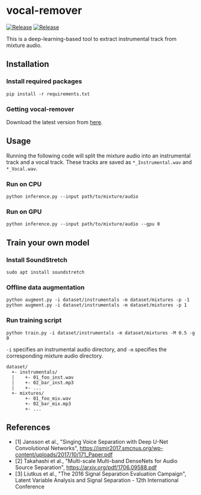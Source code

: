 # vocal-remover

[![Release](https://img.shields.io/github/release/tsurumeso/vocal-remover.svg)](https://github.com/tsurumeso/vocal-remover/releases/latest)
[![Release](https://img.shields.io/github/downloads/tsurumeso/vocal-remover/total.svg)](https://github.com/tsurumeso/vocal-remover/releases)

This is a deep-learning-based tool to extract instrumental track from mixture audio.

## Installation

### Install required packages
```
pip install -r requirements.txt
```

### Getting vocal-remover
Download the latest version from [here](https://github.com/tsurumeso/vocal-remover/releases).

## Usage
Running the following code will split the mixture audio into an instrumental track and a vocal track. These tracks are saved as `*_Instrumental.wav` and `*_Vocal.wav`.

### Run on CPU
```
python inference.py --input path/to/mixture/audio
```

### Run on GPU
```
python inference.py --input path/to/mixture/audio --gpu 0
```

## Train your own model

### Install SoundStretch
```
sudo apt install soundstretch
```

### Offline data augmentation
```
python augment.py -i dataset/instrumentals -m dataset/mixtures -p -1
python augment.py -i dataset/instrumentals -m dataset/mixtures -p 1
```

### Run training script
```
python train.py -i dataset/instrumentals -m dataset/mixtures -M 0.5 -g 0
```

`-i` specifies an instrumental audio directory, and `-m` specifies the corresponding mixture audio directory.

```
dataset/
  +- instrumentals/
  |    +- 01_foo_inst.wav
  |    +- 02_bar_inst.mp3
  |    +- ...
  +- mixtures/
       +- 01_foo_mix.wav
       +- 02_bar_mix.mp3
       +- ...
```

## References
- [1] Jansson et al., "Singing Voice Separation with Deep U-Net Convolutional Networks", https://ismir2017.smcnus.org/wp-content/uploads/2017/10/171_Paper.pdf
- [2] Takahashi et al., "Multi-scale Multi-band DenseNets for Audio Source Separation", https://arxiv.org/pdf/1706.09588.pdf
- [3] Liutkus et al., "The 2016 Signal Separation Evaluation Campaign", Latent Variable Analysis and Signal Separation - 12th International Conference